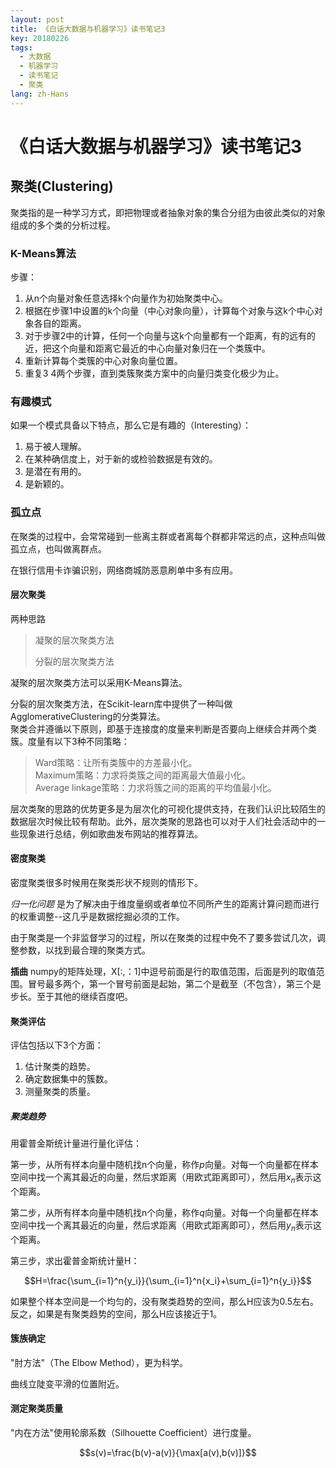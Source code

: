 ```yaml
---
layout: post
title: 《白话大数据与机器学习》读书笔记3
key: 20180226
tags:
  - 大数据
  - 机器学习
  - 读书笔记
  - 聚类
lang: zh-Hans
---
```


# 《白话大数据与机器学习》读书笔记3

## 聚类(Clustering)

聚类指的是一种学习方式，即把物理或者抽象对象的集合分组为由彼此类似的对象组成的多个类的分析过程。

### K-Means算法

步骤：
1. 从n个向量对象任意选择k个向量作为初始聚类中心。
2. 根据在步骤1中设置的k个向量（中心对象向量），计算每个对象与这k个中心对象各自的距离。
3. 对于步骤2中的计算，任何一个向量与这k个向量都有一个距离，有的远有的近，把这个向量和距离它最近的中心向量对象归在一个类簇中。
4. 重新计算每个类簇的中心对象向量位置。
5. 重复3 4两个步骤，直到类簇聚类方案中的向量归类变化极少为止。

### 有趣模式

如果一个模式具备以下特点，那么它是有趣的（Interesting）：
1. 易于被人理解。
2. 在某种确信度上，对于新的或检验数据是有效的。
3. 是潜在有用的。
4. 是新颖的。

### 孤立点

在聚类的过程中，会常常碰到一些离主群或者离每个群都非常远的点，这种点叫做孤立点，也叫做离群点。

在银行信用卡诈骗识别，网络商城防恶意刷单中多有应用。

#### 层次聚类

两种思路
> 凝聚的层次聚类方法
>
> 分裂的层次聚类方法

凝聚的层次聚类方法可以采用K-Means算法。

分裂的层次聚类方法，在Scikit-learn库中提供了一种叫做AgglomerativeClustering的分类算法。<br/>
聚类合并遵循以下原则，即基于连接度的度量来判断是否要向上继续合并两个类簇。度量有以下3种不同策略：<br/>
> Ward策略：让所有类簇中的方差最小化。<br/>
> Maximum策略：力求将类簇之间的距离最大值最小化。<br/>
> Average linkage策略：力求将簇之间的距离的平均值最小化。

层次类聚的思路的优势更多是为层次化的可视化提供支持，在我们认识比较陌生的数据层次时候比较有帮助。此外，层次类聚的思路也可以对于人们社会活动中的一些现象进行总结，例如歌曲发布网站的推荐算法。

#### 密度聚类

密度聚类很多时候用在聚类形状不规则的情形下。

*归一化问题* 是为了解决由于维度量纲或者单位不同所产生的距离计算问题而进行的权重调整--这几乎是数据挖掘必须的工作。

由于聚类是一个非监督学习的过程，所以在聚类的过程中免不了要多尝试几次，调整参数，以找到最合理的聚类方式。

**插曲**
numpy的矩阵处理，X[:,：1]中逗号前面是行的取值范围，后面是列的取值范围。冒号最多两个，第一个冒号前面是起始，第二个是截至（不包含），第三个是步长。至于其他的继续百度吧。

#### 聚类评估

评估包括以下3个方面：
1. 估计聚类的趋势。
2. 确定数据集中的簇数。
3. 测量聚类的质量。

##### 聚类趋势

用霍普金斯统计量进行量化评估：

第一步，从所有样本向量中随机找n个向量，称作$p$向量。对每一个向量都在样本空间中找一个离其最近的向量，然后求距离（用欧式距离即可），然后用$x_n$表示这个距离。

第二步，从所有样本向量中随机找n个向量，称作$q$向量。对每一个向量都在样本空间中找一个离其最近的向量，然后求距离（用欧式距离即可），然后用$y_n$表示这个距离。

第三步，求出霍普金斯统计量H：

$$H=\frac{\sum_{i=1}^n{y_i}}{\sum_{i=1}^n{x_i}+\sum_{i=1}^n{y_i}}$$

如果整个样本空间是一个均匀的，没有聚类趋势的空间，那么H应该为0.5左右。反之，如果是有聚类趋势的空间，那么H应该接近于1。

#### 簇族确定

"肘方法"（The Elbow Method），更为科学。

曲线立陡变平滑的位置附近。

#### 测定聚类质量

"内在方法"使用轮廓系数（Silhouette Coefficient）进行度量。

$$s(v)=\frac{b(v)-a(v)}{\max[a(v),b(v)]}$$

